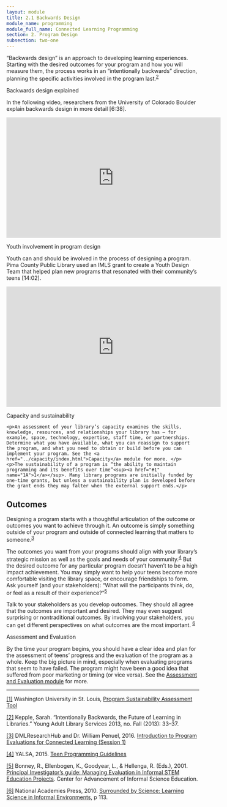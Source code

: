 ```yaml
---
layout: module
title: 2.1 Backwards Design
module_name: programming
module_full_name: Connected Learning Programming
section: 2. Program Design
subsection: two-one
---
```


“Backwards design” is an approach to developing learning experiences. Starting with the desired outcomes for your program and how you will measure them, the process works in an “intentionally backwards” direction, planning the specific activities involved in the program last.<sup><a href="#2" name="2A">2</a></sup> 
 
<div class="explanatory">
	<p class="box-title">Backwards design explained</p>
<p>In the following video, researchers from the University of Colorado Boulder explain backwards design in more detail [6:38].</p>
<iframe width="560" height="315" src="https://www.youtube.com/embed/UUSojE3Gcto" frameborder="0" allow="autoplay; encrypted-media" allowfullscreen></iframe>
</div>

<div class="case_study_box">
	<p class="box-title">Youth involvement in program design</p>
	<p>Youth can and should be involved in the process of designing a program. Pima County Public Library used an IMLS grant to create a Youth Design Team that helped plan new programs that resonated with their community’s teens [14:02].</p>

<iframe width="560" height="315" src="https://www.youtube.com/embed/HrJ79-tdKGQ" frameborder="0" allow="autoplay; encrypted-media" allowfullscreen></iframe>

</div>

<div class="explanatory">
	<p class="box-title">Capacity and sustainability</p>

	<p>An assessment of your library’s capacity examines the skills, knowledge, resources, and relationships your library has — for example, space, technology, expertise, staff time, or partnerships.  Determine what you have available, what you can reassign to support the program, and what you need to obtain or build before you can implement your program. See the <a href="../capacity/index.html">Capacity</a> module for more. </p>
	<p>The sustainability of a program is “the ability to maintain programming and its benefits over time”<sup><a href="#1" name="1A">1</a></sup>. Many library programs are initially funded by one-time grants, but unless a sustainability plan is developed before the grant ends they may falter when the external support ends.</p>
</div>


## Outcomes

Designing a program starts with a thoughtful articulation of the outcome or outcomes you want to achieve through it. An outcome is simply something outside of your program and outside of connected learning that matters to someone.<sup><a href="#3" name="3A">3</a></sup> 


The outcomes you want from your programs should align with your library’s strategic mission as well as the goals and needs of your community.<sup><a href="#4" name="4A">4</a></sup> But the desired outcome for any particular program doesn’t haven’t to be a high impact achievement. You may simply want to help your teens become more comfortable visiting the library space, or encourage friendships to form. Ask yourself (and your stakeholders): “What will the participants think, do, or feel as a result of their experience?”<sup><a href="#5" name="5A">5</a></sup>

Talk to your stakeholders as you develop outcomes. They should all agree that the outcomes are important and desired. They may even suggest surprising or nontraditional outcomes. By involving your stakeholders, you can get different perspectives on what outcomes are the most important. <sup><a href="#6" name="6A">6</a></sup>


<div class="explanatory">
	<p class="box-title">Assessment and Evaluation</p>
<p>By the time your program begins, you should have a clear idea and plan for the assessment of teens’ progress and the evaluation of the program as a whole. Keep the big picture in mind, especially when evaluating programs that seem to have failed. The program might have been a good idea that suffered from poor marketing or timing (or vice versa). See the <a href="../assessment/index.html">Assessment and Evaluation module</a> for more.</p>
</div>


-----

<a href="#1A" name="1">[1]</a> Washington University in St. Louis, [Program Sustainability Assessment Tool](https://www.sustaintool.org/)

<a href="#2A" name="2">[2]</a> Kepple, Sarah. “Intentionally Backwards, the Future of Learning in Libraries.” Young Adult Library Services 2013, no. Fall (2013): 33–37.

<a href="#3A" name="3">[3]</a> DMLResearchHub and Dr. William Penuel, 2016. [Introduction to Program Evaluations for Connected Learning (Session 1)](https://youtu.be/WXbkeFIEN8Y)

<a href="#4A" name="4">[4]</a> YALSA, 2015. [Teen Programming Guidelines](http://www.ala.org/yalsa/teen-programming-guidelines)

<a href="#5A" name="5">[5]</a> Bonney, R., Ellenbogen, K., Goodyear, L., & Hellenga, R. (Eds.), 2001. [Principal Investigator’s guide: Managing Evaluation in Informal STEM Education Projects](http://www.informalscience.org/evaluation/pi-guide). Center for Advancement of Informal Science Education. 

<a href="#6A" name="6">[6]</a> National Academies Press, 2010. [Surrounded by Science: Learning Science in Informal Environments](https://doi.org/10.17226/12614), p 113.